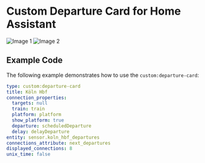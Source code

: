 # Custom Departure Card for Home Assistant

![Image 1](path/to/image1.jpg) ![Image 2](path/to/image2.jpg)

## Example Code

The following example demonstrates how to use the `custom:departure-card`:

```yaml
type: custom:departure-card
title: Köln Hbf
connection_properties:
  targets: null
  train: train
  platform: platform
  show_platform: true
  departure: scheduledDeparture
  delay: delayDeparture
entity: sensor.koln_hbf_departures
connections_attribute: next_departures
displayed_connections: 8
unix_time: false